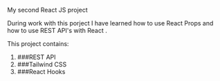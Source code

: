 My second React JS project 

During work with this porject I have learned how to use React Props and how to use REST API's with React .

This project contains:
1. ###REST API
2. ###Tailwind CSS
3. ###React Hooks 
 
